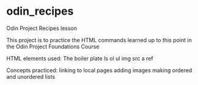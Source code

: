 # odin_recipes
Odin Project Recipes lesson

This project is to practice the HTML commands learned up to this point in the Odin Project Foundations Course

HTML elements used:
The boiler plate
ls
ol
ul
img src
a ref


Concepts practiced:
linking to local pages
adding images
making ordered and unordered lists